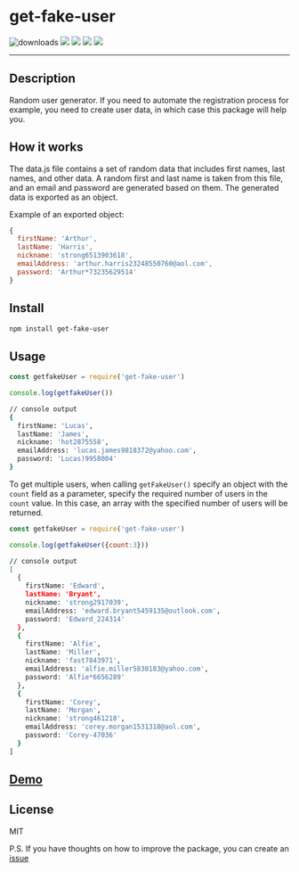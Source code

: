 
# get-fake-user 

![downloads](https://img.shields.io/npm/dt/get-fake-user) ![](https://img.shields.io/npm/v/get-fake-user) ![](https://img.shields.io/npm/l/get-fake-user) ![](https://img.shields.io/github/last-commit/dzmitry-duboyski/get-fake-user) ![](https://img.shields.io/github/stars/dzmitry-duboyski/get-fake-user?style=social)

---
## Description
Random user generator.
If you need to automate the registration process for example, you need to create user data, in which case this package will help you.

## How it works
The data.js file contains a set of random data that includes first names, last names, and other data. A random first and last name is taken from this file, and an email and password are generated based on them. The generated data is exported as an object.

Example of an exported object: 
```javascript
{
  firstName: 'Arthur',
  lastName: 'Harris',
  nickname: 'strong6513903618',
  emailAddress: 'arthur.harris23248550760@aol.com',
  password: 'Arthur*73235629514'
}
```

## Install

```sh
npm install get-fake-user
```

## Usage

```javascript
const getfakeUser = require('get-fake-user')

console.log(getfakeUser())
```
```sh
// console output
{
  firstName: 'Lucas',
  lastName: 'James',
  nickname: 'hot2875558',
  emailAddress: 'lucas.james9818372@yahoo.com',
  password: 'Lucas)9958004'
}
```

To get multiple users, when calling `getFakeUser()` specify an object with the `count` field as a parameter, specify the required number of users in the `count` value. In this case, an array with the specified number of users will be returned.

```javascript
const getfakeUser = require('get-fake-user')

console.log(getfakeUser({count:3}))
```

```sh
// console output
[
  {
    firstName: 'Edward',
    lastName: 'Bryant',
    nickname: 'strong2917039',
    emailAddress: 'edward.bryant5459135@outlook.com',
    password: 'Edward_224314'
  },
  {
    firstName: 'Alfie',
    lastName: 'Miller',
    nickname: 'fast7843971',
    emailAddress: 'alfie.miller5830183@yahoo.com',
    password: 'Alfie*6656289'
  },
  {
    firstName: 'Corey',
    lastName: 'Morgan',
    nickname: 'strong461218',
    emailAddress: 'corey.morgan1531318@aol.com',
    password: 'Corey-47036'
  }
]
```


## [Demo](https://replit.com/@dzmitry-duboysk/Demo-get-fake-user?v=1)

## License

MIT

P.S. If you have thoughts on how to improve the package, you can create an [issue](https://github.com/dzmitry-duboyski/get-fake-user/issues)

